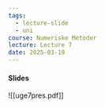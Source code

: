 ```yaml
---
tags:
  - lecture-slide
  - uni
course: Numeriske Metoder
lecture: Lecture 7
date: 2025-03-19
---
```

#### Slides
![[uge7pres.pdf]]